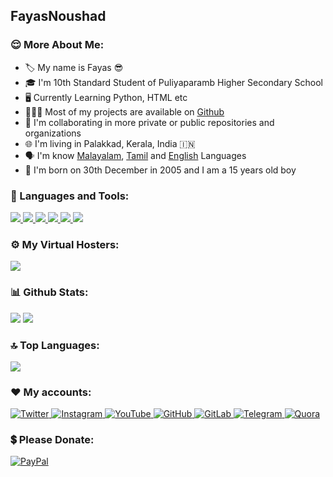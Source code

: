 ## FayasNoushad

<h3 align="left">😌 More About Me:</h3>

- 🏷️ My name is Fayas 😎
- 🎓 I'm 10th Standard Student of Puliyaparamb Higher Secondary School
- 🖥️ Currently Learning Python, HTML etc
- 👨🏻‍💻 Most of my projects are available on [Github](https://github.com/FayasNoushad?tab=repositories)
- 🔭 I'm collaborating in more private or public repositories and organizations
- 🌐 I'm living in Palakkad, Kerala, India 🇮🇳
- 🗣️ I'm know [Malayalam](https://google.com/search?q=Malayalam), [Tamil](https://google.com/search?q=Tamil) and [English](https://google.com/search?q=English) Languages
- 🎂 I'm born on 30th December in 2005 and I am a 15 years old boy

<h3 align="left">🔨 Languages and Tools:</h3>
<p align="left">
    <a href="https://www.python.org" target="_blank">
        <img
            src="https://img.shields.io/badge/Python-black?&style=for-the-badge&logo=python"
        />
    </a>
    <a href="https://html.spec.whatwg.org/" target="_blank">
        <img
            src="https://img.shields.io/badge/HTML-black?&style=for-the-badge&logo=html5"
        />
    </a>
    <a href="https://git-scm.com/" target="_blank">
        <img
            src="https://img.shields.io/badge/Git-black?&style=for-the-badge&logo=git&logoColor=red"
        />
    </a>
    <a href="https://github.com/" target="_blank">
        <img
            src="https://img.shields.io/badge/GitHub-black?&style=for-the-badge&logo=github"
        />
    </a>
    <a href="https://mongodb.com/" target="_blank">
        <img
            src="https://img.shields.io/badge/MongoDB-black?&style=for-the-badge&logo=mongodb"
        />
    </a>
    <a href="https://daringfireball.net/projects/markdown/" target="_blank">
        <img
            src="https://img.shields.io/badge/Markdown-black?&style=for-the-badge&logo=markdown"
        />
    </a>
</p>

<h3 align="left">⚙️ My Virtual Hosters:</h3>
<p align="left">
    <a href="https://heroku.com" target="_blank">
        <img
            src="https://img.shields.io/badge/Heroku-black?&style=for-the-badge&logo=heroku"
        />
    </a>
</p>

<h3 align="left">📊 Github Stats:</h3>
<p align="left">
    <img
        src="https://github-stats.fayas.cf/api?username=FayasNoushad&show_icons=true&count_private=true&include_all_commits=true&hide_title=true&theme=tokyonight"
    />
    <img
        src="https://github-readme-streak-stats.herokuapp.com?user=FayasNoushad&theme=tokyonight"
    />
</p>

<h3 align="left">🔝 Top Languages:</h3>
<p align="left">
    <img
        src="https://github-stats.fayas.cf/api/top-langs/?username=FayasNoushad&layout=compact&hide_title=true&theme=tokyonight"
    />
</p>

<h3 align="left">❤️ My accounts:</h3>
<p align="left">
    <a href="https://twitter.com/FayasNoushad">
        <img
            src="https://img.shields.io/badge/Twitter-black?&style=for-the-badge&logo=twitter"
            alt="Twitter"
        >
    </a>
    <a href="https://instagram.com/TheFayas">
        <img
            src="https://img.shields.io/badge/Instagram-black?&style=for-the-badge&logo=instagram"
            alt="Instagram"
        >
    </a>
    <a href="https://youtube.com/channel/UCqC-Yzy8J9FuTH_lDRhBMCA">
        <img
            src="https://img.shields.io/badge/YouTube-black?&style=for-the-badge&logo=youtube"
            alt="YouTube"
        >
    </a>
    <a href="https://github.com/FayasNoushad">
        <img
            src="https://img.shields.io/badge/GitHub-black?&style=for-the-badge&logo=github"
            alt="GitHub"
        >
    </a>
    <a href="https://gitlab.com/FayasNoushad">
        <img
            src="https://img.shields.io/badge/GitLab-black?&style=for-the-badge&logo=gitlab"
            alt="GitLab"
        >
    </a>
    <a href="https://telegram.me/FayasNoushad">
        <img
            src="https://img.shields.io/badge/Telegram-black?&style=for-the-badge&logo=telegram"
            alt="Telegram"
        >
    </a>
    <a href="https://www.quora.com/profile/Fayas-Noushad-1">
        <img
            src="https://img.shields.io/badge/Quora-black?&style=for-the-badge&logo=quora"
            alt="Quora"
        >
    </a>
</p>

<h3 align="left">💲 Please Donate:</h3>
    <a href="https://paypal.me/FayasNoushad">
        <img
            src="https://img.shields.io/badge/PayPal-black?&style=for-the-badge&logo=paypal"
            alt="PayPal"
        >
    </a>
</p>
